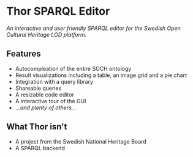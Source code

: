 # Thor SPARQL Editor

_An interactive and user friendly SPARQL editor for the Swedish Open Cultural Heritage LOD platform._

## Features

 * Autocompleation of the entire SOCH ontology
 * Result visualizations including a table, an image grid and a pie chart
 * Integration with a query library
 * Shareable queries
 * A resizable code editor
 * A interactive tour of the GUI
 * _...and plenty of others..._

## What Thor isn't

 * A project from the Swedish National Heritage Board
 * A SPARQL backend